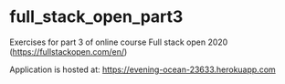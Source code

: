 # full_stack_open_part3
Exercises for part 3 of online course Full stack open 2020 (https://fullstackopen.com/en/)

Application is hosted at: https://evening-ocean-23633.herokuapp.com
